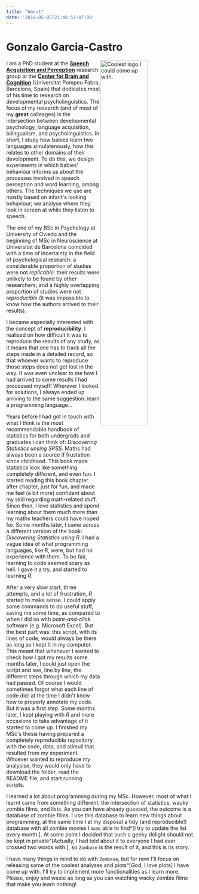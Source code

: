 ```yaml
---
title: "About"
date: '2016-05-05T21:48:51-07:00'
---
```


# Gonzalo Garcia-Castro

<img src="/img/profile.png" alt="Coolest logo I could come up with." width="50%" style="float:right"/>

I am a PhD student at the [**Speech Acquisition and Perception**](http://upf.com/sap) research group at the [**Center for Brain and Cognition**](http://upf.com/cbc) (Universitat Pompeu Fabra, Barcelona, Spain) that dedicates most of his time to research on developmental psycholinguistics. The focus of my research (and of most of my **great** colleages) is the intersection between developmental psychology, language acquisition, bilingualism, and psycholinguistics. In short, I study how babies learn two languages simulatenously, how this relates to other domains of their development. To do this, we design experiments in which babies' behaviour informs us about the processes involved in speech perception and word learning, among others. The techniques we use are mostly based on infant's looking behaviour; we analyse where they look in screen at while they listen to speech.

The end of my BSc in Psychology at University of Oviedo and the beginning of MSc in Neuroscience at Universitat de Barcelona coincided with a time of incertainty in the field of psychological research: a considerable proportion of studies were not *replicable*: their results were unlikely to be found by other researchers; and a highly overlapping proportion of studies were not *reproducible* (it was impossible to know how the authors arrived to their results).

I became especially interested with the concept of **reproducibility**. I realised on how difficult it was to reproduce the results of any study, as it means that one has to track all the steps made in a detailed record, so that whoever wants to reproduce those steps does not get lost in the way. It was even unclear to me how I had arrived to some results I had processed myself! Wherever I looked for solutions, I always ended up arriving to the same suggestion: learn a programming language... 

Years before I had got in touch with what I think is the most recommendable handbook of statistics for both undergrads and graduates I can think of: *Discovering Statistics unsing SPSS*. Maths had always been a source if frustation since childhood. This book made statistics look like something completely different, and even fun. I started reading this book chapter after chapter, just for fun, and made me feel (a bit more) confident about my skill regarding math-related stuff. Since then, I love statistics and spend learning about them much more than my maths teachers could have hoped for. Some months later, I came across a different version of the book: *Discovering Statistics using R*. I had a vague idea of what programming languages, like R, were, but had no experience with them. To be fair, learning to code seemed scary as hell. I gave it a try, and started to learning *R*.

After a very slow start, three attempts, and a lot of frustration, *R* started to make sense. I could apply some commands to do useful stuff, saving me some time, as compared to when I did so with *point-and-click* software (e.g. Microsoft Excel). But the best part was: this script, with its lines of code, would always be there as long as I kept it in my computer. This meant that whenever I wanted to check how I got my results some months later, I could just open the script and see, line by line, the different steps through which my data had passed. Of course I would sometimes forgot what each line of code did: at the time I didn't know how to properly annotate my code. But it was a first step. Some months later, I kept playing with *R* and more occasions to take advantage of it started to come up. I finished my MSc's thesis having prepared a completely reproducible repository with the code, data, and stimuli that resulted from my experiment. Whoever wanted to reproduce my analysise, they would only have to download the folder, read the README file, and start running scripts.

I learned a lot about programming during my MSc. However, most of what I learnt came from something different: the intersection of statistics, wacky zombie films, and lists. As you can have already guessed, the outcome is a database of zombie films. I use this database to learn new things about programming, at the same time I at my disposal a tidy (and reproducible!) database with all zombie movies I was able to find^[I try to update the list every month.]. At some point I decided that such a geeky delight should not be kept in private^[Actually, I had told about it to everyone I had ever crossed two words with.], so `Zombase` is the result of it, and this is its story.

I have many things in mind to do with `Zombase`, but for now I'll focus on releasing some of the coolest analyses and plots^[God, I love plots] I have come up with. I'll try to implement more functionalities as I learn more. Please, enjoy and waste as long as you can watching wacky zombie films that make you learn nothing!

